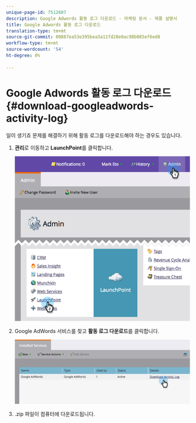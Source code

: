 ```yaml
---
unique-page-id: 7512607
description: Google Adwords 활동 로그 다운로드 - 마케팅 문서 - 제품 설명서
title: Google Adwords 활동 로그 다운로드
translation-type: tm+mt
source-git-commit: 00887ea53e395bea3a11fd28e0ac98b085ef6ed8
workflow-type: tm+mt
source-wordcount: '54'
ht-degree: 0%

---
```



# Google Adwords 활동 로그 다운로드 {#download-googleadwords-activity-log}

일이 생기죠 문제를 해결하기 위해 활동 로그를 다운로드해야 하는 경우도 있습니다.

1. **관리**&#x200B;로 이동하고 **LaunchPoint**&#x200B;를 클릭합니다.

   ![](assets/image2015-4-22-15-3a33-3a47.png)

1. Google AdWords 서비스를 찾고 **활동 로그 다운로드**&#x200B;를 클릭합니다.

   ![](assets/image2015-4-22-17-3a49-3a49.png)

1. .zip 파일이 컴퓨터에 다운로드됩니다.

